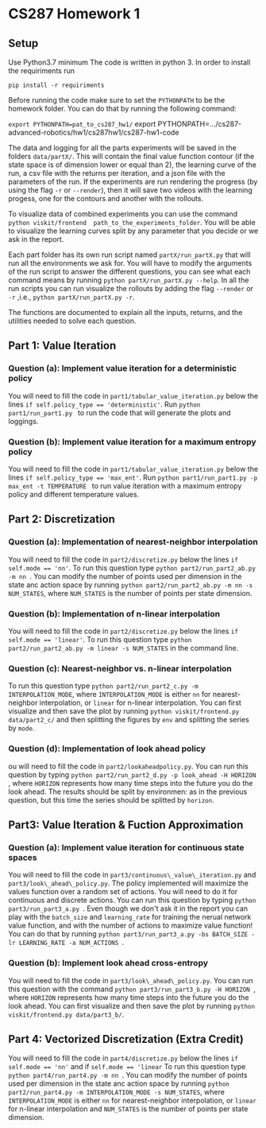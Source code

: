# CS287 Homework 1
## Setup
Use Python3.7 minimum
The code is written in python 3. In order to install the requiriments run 

`pip install -r requiriments`

Before running the code make sure to set the `PYTHONPATH` to be the homework folder. You can do that by running 
the following command:

`export PYTHONPATH=pat_to_cs287_hw1/`
export PYTHONPATH=.../cs287-advanced-robotics/hw1/cs287hw1/cs287-hw1-code

The data and logging for all the parts experiments will be saved in the folders `data/partX/`. This will contain
the final value function contour (if the state space is of dimension lower or equal than 2), the learning curve of the
run, a csv file with the returns per iteration, and a json file with the parameters of the run. If the experiments are
 run rendering the progress (by using the flag `-r` or `--render`), then it will save two videos with the learning
 progess, one for the contours and another with the rollouts.
 
 
To visualize data of combined experiments you can use the command `python viskit/frontend 
path_to_the_experiments_folder`. You will be able to visualize the learning curves split by any parameter that you 
decide or we ask in the report.

Each part folder has its own run script named `partX/run_partX.py` that will run all the environments we ask for.
You will have to modify the arguments of the run script to answer the different questions, you can see what each
command means by running `python partX/run_partX.py --help`. In all the run scripts you can run visualize the 
rollouts by adding the flag `--render` or `-r` ,i.e., `python partX/run_partX.py -r`.

The functions are documented to explain all the inputs, returns, and the utilities needed to solve each question.


## Part 1: Value Iteration
### Question (a): Implement value iteration for a deterministic policy
You will need to fill the code in `part1/tabular_value_iteration.py`
 below the lines `if self.policy_type == 'deterministic'`. Run `python part1/run_part1.py `
to run the code that will generate the plots and loggings.

### Question (b): Implement value iteration for a maximum entropy policy
You will need to fill the code in `part1/tabular_value_iteration.py`
 below the lines `if self.policy_type == 'max_ent'`. Run `python part1/run_part1.py -p max_ent -t TEMPERATURE `
to run value iteration with a maximum entropy policy and different temperature values.


## Part 2: Discretization
### Question (a): Implementation of nearest-neighbor interpolation
You will need to fill the code in `part2/discretize.py` below the lines `if self.mode == 'nn'`. To run this question 
type `python part2/run_part2_ab.py -m nn `. You can modify the number of points used per dimension in the state
anc action space by running
`python part2/run_part2_ab.py -m nn -s NUM_STATES`, where `NUM_STATES` is the number of 
points per state dimension.


### Question (b): Implementation of n-linear interpolation
You will need to fill the code in `part2/discretize.py` below the lines `if self.mode == 'linear'`. To run this question 
type `python part2/run_part2_ab.py -m linear -s NUM_STATES` in the command line.
  
  
### Question (c): Nearest-neighbor vs. n-linear interpolation
To run this question 
type `python part2/run_part2_c.py -m INTERPOLATION_MODE`, where `INTERPOLATION_MODE` is either `nn` for 
nearest-neighbor interpolation, or `linear` for n-linear interpolation.
You can first visualize and then save the plot by running
  `python viskit/frontend.py data/part2_c/` and then splitting the figures by `env` and splitting the series by `mode`.


### Question (d): Implementation of look ahead policy
ou will need to fill the code in `part2/lookaheadpolicy.py`. You can run this question by typing 
`python part2/run_part2_d.py -p look_ahead -H HORIZON `, where `HORIZON` represents how many time steps into
the future you do the look ahead. The results should be split by environmen: as in the previous question,
 but this time the series should be splitted by `horizon`.


## Part3: Value Iteration & Fuction Approximation
### Question (a): Implement value iteration for continuous state spaces
You will need to fill the code in `part3/continuous\_value\_iteration.py` and `part3/look\_ahead\_policy.py`. The policy
 implemented will maximize the values function over a random set of actions. You will need to do it for continuous and 
 discrete actions. You can run this question by typing 
`python part3/run_part3_a.py `. Even though we don't ask it in the report you can play with the `batch_size` and `learning_rate` for
 training the nerual network value function, and with the number of actions to maximize value function! You can do that
 by running `python part3/run_part3_a.py -bs BATCH_SIZE -lr LEARNING_RATE -a NUM_ACTIONS `.

### Question (b): Implement look ahead cross-entropy
You will need to fill the code in `part3/look\_ahead\_policy.py`. You can run this question with the command
`python part3/run_part3_b.py -H HORIZON `, where `HORIZON` represents how many time steps into
the future you do the look ahead. You can first visualize and then save the plot by running
  `python viskit/frontend.py data/part3_b/`.
  
  
## Part 4: Vectorized Discretization (Extra Credit)
You will need to fill the code in `part4/discretize.py` below the lines `if self.mode == 'nn'`
 and if `self.mode == 'linear` To run this question 
type `python part4/run_part4.py -m nn `. You can modify the number of points used per dimension in the state
anc action space by running
`python part2/run_part4.py -m INTERPOLATION_MODE -s NUM_STATES`,  where `INTERPOLATION_MODE` is either `nn` for 
nearest-neighbor interpolation, or `linear` for n-linear interpolation and `NUM_STATES` is the number of 
points per state dimension.

